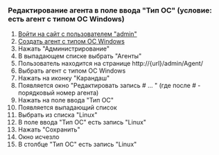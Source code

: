 ### Редактирование агента в поле ввода "Тип ОС" (условие: есть агент с типом ОС Windows)

1. [Войти на сайт с пользователем "admin"](../../../../0.%20Шаги/1.%20Войти%20на%20сайт%20с%20пользователем%20username.md)
1. [Создать агент с типом ОС Windows](../../../../0.%20Шаги/3.%20Создать%20агент%20agent.md)
1. Нажать "Администрирование"
1. В выпадающем списке выбрать "Агенты"
1. Пользователь находится на странице http://{url}/admin/Agent/
1. Выбрать агент с типом ОС Windows
1. Нажать на иконку "Карандаш"
1. Появляется окно "Редактировать запись # ... " (где после # - порядковый номер агента)
1. Нажать на поле ввода "Тип ОС"
1. Появляется выпадающий список
1. Выбрать из списка "Linux"
1. В поле ввода "Тип ОС" есть запись "Linux"
1. Нажать "Сохранить"
1. Окно исчезло
1. В столбце "Тип ОС" есть запись "Linux"